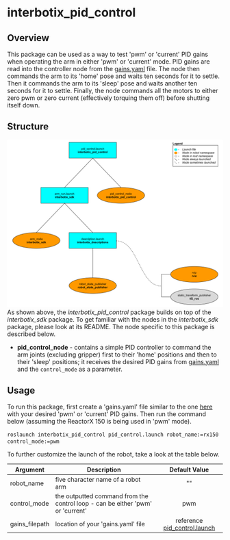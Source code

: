 # interbotix_pid_control

## Overview
This package can be used as a way to test 'pwm' or 'current' PID gains when operating the arm in either 'pwm' or 'current' mode. PID gains are read into the controller node from the [gains.yaml](config/gains.yaml) file. The node then commands the arm to its 'home' pose and waits ten seconds for it to settle. Then it commands the arm to its 'sleep' pose and waits another ten seconds for it to settle. Finally, the node commands all the motors to either zero pwm or zero current (effectively torquing them off) before shutting itself down.

## Structure
![pid_control_flowchart](images/pid_control_flowchart.png)
As shown above, the *interbotix_pid_control* package builds on top of the *interbotix_sdk* package. To get familiar with the nodes in the *interbotix_sdk* package, please look at its README. The node specific to this package is described below.
- **pid_control_node** - contains a simple PID controller to command the arm joints (excluding gripper) first to their 'home' positions and then to their 'sleep' positions; it receives the desired PID gains from [gains.yaml](config/gains.yaml) and the `control_mode` as a parameter.

## Usage
To run this package, first create a 'gains.yaml' file similar to the one [here](config/gains.yaml) with your desired 'pwm' or 'current' PID gains. Then run the command below (assuming the ReactorX 150 is being used in 'pwm' mode).
```
roslaunch interbotix_pid_control pid_control.launch robot_name:=rx150 control_mode:=pwm
```
To further customize the launch of the robot, take a look at the table below.

| Argument | Description | Default Value |
| -------- | ----------- | :-----------: |
| robot_name | five character name of a robot arm | "" |
| control_mode | the outputted command from the control loop - can be either 'pwm' or 'current' | pwm |
| gains_filepath | location of your 'gains.yaml' file | reference [pid_control.launch](launch/pid_control.launch) |
